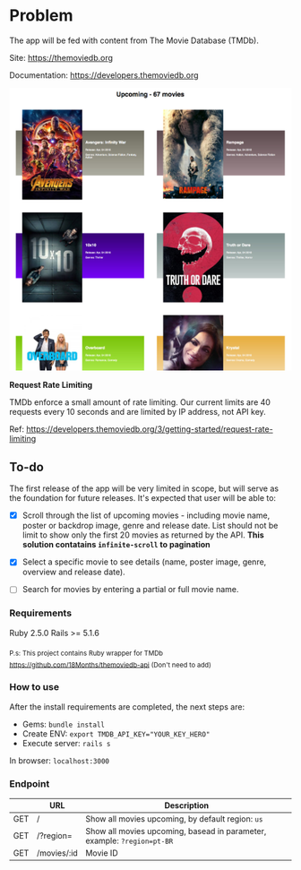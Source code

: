 # Problem
The app will be fed with content from The Movie Database (TMDb).

Site: https://themoviedb.org

Documentation: https://developers.themoviedb.org

 ![Image of TMDb](/screenshots/sreen1.jpg) 

**Request Rate Limiting**

TMDb enforce a small amount of rate limiting. Our current limits are 40 requests every 10 seconds and are limited by IP address, not API key.

Ref:
https://developers.themoviedb.org/3/getting-started/request-rate-limiting

## To-do
The first release of the app will be very limited in scope, but will serve as the
foundation for future releases. It's expected that user will be able to:

- [x] Scroll through the list of upcoming movies - including movie name, poster or
backdrop image, genre and release date. List should not be limit to show only
the first 20 movies as returned by the API.
**This solution contatains `infinite-scroll` to pagination**

- [X] Select a specific movie to see details (name, poster image, genre, overview
and release date).

- [ ] Search for movies by entering a partial or full movie name.

### Requirements
Ruby 2.5.0
Rails >= 5.1.6

<sub>P.s: This project contains Ruby wrapper for TMDb
 https://github.com/18Months/themoviedb-api (Don't need to add)</sub>

### How to use
After the install requirements are completed, the next steps are:
- Gems: `bundle install`
- Create ENV: `export TMDB_API_KEY="YOUR_KEY_HERO"`
- Execute server: `rails s`

In browser: `localhost:3000`

### Endpoint
|           | URL               | Description|
| --------- | ----------------- | ---------- |
| GET       | /                 | Show all movies upcoming, by default region: `us`            |
| GET       | /?region=         | Show all movies upcoming, basead in parameter, example: `?region=pt-BR`            |
| GET       | /movies/:id       | Movie ID           |
